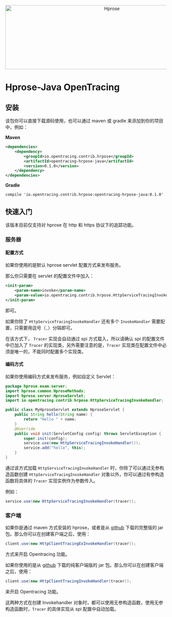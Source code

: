 <p align="center"><img src="http://hprose.com/banner.@2x.png" alt="Hprose" title="Hprose" width="650" height="200" /></p>

# Hprose-Java OpenTracing

## 安装

该包你可以直接下载源码使用，也可以通过 maven 或 gradle 来添加到你的项目中，例如：

**Maven**

```xml
<dependencies>
    <dependency>
        <groupId>io.opentracing.contrib.hrpose</groupId>
        <artifactId>opentracing-hrpose-java</artifactId>
        <version>0.1.0</version>
    </dependency>
</dependencies>
```

**Gradle**

```
compile 'io.opentracing.contrib.hrpose:opentracing-hrpose-java:0.1.0'
```

## 快速入门

该版本目前仅支持对 hprose 在 http 和 https 协议下的追踪功能。

### 服务器

#### 配置方式

如果你使用的是默认 hprose servlet 配置方式来发布服务。

那么你只需要在 servlet 的配置文件中加入：

```xml
<init-param>
    <param-name>invoke</param-name>
    <param-value>io.opentracing.contrib.hrpose.HttpServiceTracingInvokeHandler</param-value>
</init-param>
```

即可。

如果你除了 `HttpServiceTracingInvokeHandler` 还有多个 `InvokeHandler` 需要配置，只需要用逗号（`,`）分隔即可。

在该方式下， `Tracer` 实现会自动通过 spi 方式载入，所以请确认 spi 的配置文件中已加入了 `Tracer` 的实现类，另外需要注意的是，`Tracer` 实现类在配置文件中必须是唯一的，不能同时配置多个实现类。

#### 编码方式

如果你使用编码方式来发布服务，例如自定义 Servlet：

```java
package hprose.exam.server;
import hprose.common.HproseMethods;
import hprose.server.HproseServlet;
import io.opentracing.contrib.hrpose.HttpServiceTracingInvokeHandler;

public class MyHproseServlet extends HproseServlet {
    public String hello(String name) {
        return "Hello " + name;
    }
    @Override
    public void init(ServletConfig config) throws ServletException {
        super.init(config);
        service.use(new HttpServiceTracingInvokeHandler());
        service.add("hello", this);
    }
}
```

通过该方式加载 `HttpServiceTracingInvokeHandler` 时，你除了可以通过无参构造函数创建 `HttpServiceTracingInvokeHandler` 对象以外，你可以通过有参构造函数将具体的 `Tracer` 实现实例作为参数传入。

例如：

```java
service.use(new HttpServiceTracingInvokeHandler(tracer));
```

### 客户端

如果你是通过 maven 方式安装的 hprose，或者是从 [github](https://github.com/hprose/hprose-java/tree/master/dist) 下载的完整版的 jar 包。那么你可以在创建客户端之后，使用：

```java
client.use(new HttpClientTracingExInvokeHandler(tracer));
```

方式来开启 Opentracing 功能。

如果你使用的是从 [github](https://github.com/hprose/hprose-java/tree/master/dist) 下载的纯客户端版的 jar 包。那么你可以在创建客户端之后，使用：

```java
client.use(new HttpClientTracingInvokeHandler(tracer));
```

来开启 Opentracing 功能。

这两种方式在创建 Invokehandler 对象时，都可以使用无参构造函数，使用无参构造函数时，`Tracer` 的具体实现从 spi 配置中自动加载。